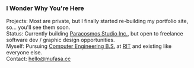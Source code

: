 ### I Wonder Why You're Here  
Projects: Most are private, but I finally started re-building my portfolio site, so... you'll see them soon.  
Status: Currently building [Paracosmos Studio Inc.](https://paracosmos.studio), but open to freelance software dev / graphic design opportunities.  
Myself: Pursuing [Computer Engineering B.S.](https://www.rit.edu/study/computer-engineering-bs) at [RIT](https://www.rit.edu) and existing like everyone else.   
Contact: hello@mufasa.cc  

